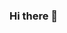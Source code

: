 ### Hi there 👋

<!--
**arsalan66-jmi/arsalan66-jmi** is a ✨ _special_ ✨ repository because its `README.md` (this file) appears on your GitHub profile.

Here are some ideas to get you started:

- 🔭 I’m currently working on ML projects
- 🌱 I’m currently learning NLP and DL
- 👯 I’m looking to collaborate on any AI projects
- 🤔 I’m looking for help in job and internship opportunities
- 💬 Ask me about Whatever you want to know
- 📫 How to reach me: Contact me directly on this mail
mohammadarsalanjmi1992@gmail.com
- 😄 Pronouns: You can give one
- ⚡ Fun fact: I can work without music
-->
